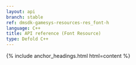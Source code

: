 ```yaml
---
layout: api
branch: stable
ref: dmsdk-gamesys-resources-res_font-h
language: C++
title: API reference (Font Resource)
type: Defold C++
---
```

{% include anchor_headings.html html=content %}